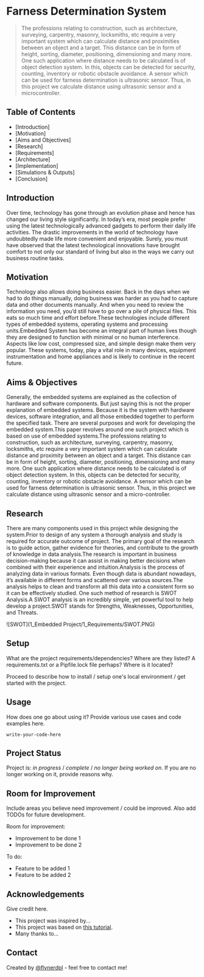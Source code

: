 # Farness Determination System
> The professions relating to construction, such as architecture, surveying, carpentry, masonry, locksmiths, etc require a very important system which can calculate distance and proximities between an object and a target. This distance can be in form of height, sorting, diameter, positioning, dimensioning and many more. One such application where distance needs to be calculated is of object detection system. In this, objects can be detected for security, counting, inventory or robotic obstacle avoidance. A sensor which can be used for farness determination is ultrasonic sensor. Thus, in this project we calculate distance using ultrasonic sensor and a microcontroller.

## Table of Contents
* [Introduction]
* [Motivation]
* [Aims and Objectives]
* [Research]
* [Requirements]
* [Architecture]
* [Implementation]
* [Simulations & Outputs]
* [Conclusion]



## Introduction
Over time, technology has gone through an evolution phase and hence has changed our living style significantly. In today’s era, most people prefer using the latest technologically advanced gadgets to perform their daily life activities. The drastic improvements in the world of technology have undoubtedly made life more convenient and enjoyable. Surely, you must have observed that the latest technological innovations have brought comfort to not only our standard of living but also in the ways we carry out business routine tasks.

## Motivation
Technology also allows doing business easier. Back in the days when we had to do things manually, doing business was harder as you had to capture data and other documents manually. And when you need to review the information you need, you’d still have to go over a pile of physical files. This eats so much time and effort before.These technologies include different types of embedded systems, operating systems and processing units.Embedded System has become an integral part of human lives though they are designed to function with minimal or no human interference. Aspects like low cost, compressed size, and simple design make them very popular. These systems, today, play a vital role in many devices, equipment instrumentation and home appliances and is likely to continue in the recent future.

## Aims & Objectives
Generally, the embedded systems are explained as the collection of hardware and software components. But just saying this is not the proper explanation of embedded systems. Because it is the system with hardware devices, software integration, and all those embedded together to perform the specified task. There are several purposes and work for developing the embedded system.This paper revolves around one such project which is based on use of embedded systems.The professions relating to construction, such as architecture, surveying, carpentry, masonry, locksmiths, etc require a very important system which can calculate distance and proximity between an object and a target. This distance can be in form of height, sorting, diameter, positioning, dimensioning and many more. One such application where distance needs to be calculated is of object detection system. In this, objects can be detected for security, counting, inventory or robotic obstacle avoidance. A sensor which can be used for farness determination is ultrasonic sensor. Thus, in this project we calculate distance using ultrasonic sensor and a micro-controller.

## Research
There are many components used in this project while designing the system.Prior to design of any system a thorough analysis and study is required for accurate outcome of project. The primary goal of the research is to guide action, gather evidence for theories, and contribute to the growth of knowledge in data analysis.The research is important in business decision-making because it can assist in making better decisions when combined with their experience and intuition.Analysis is the process of analyzing data in various formats. Even though data is abundant nowadays, it’s available in different forms and scattered over various sources.The analysis helps to clean and transform all this data into a consistent form so it can be effectively studied. One such method of research is SWOT Analysis.A SWOT analysis is an incredibly simple, yet powerful tool to help develop a project.SWOT stands for Strengths, Weaknesses, Opportunities, and Threats.

![SWOT](1_Embedded Project/1_Requirements/SWOT.PNG)


## Setup
What are the project requirements/dependencies? Where are they listed? A requirements.txt or a Pipfile.lock file perhaps? Where is it located?

Proceed to describe how to install / setup one's local environment / get started with the project.


## Usage
How does one go about using it?
Provide various use cases and code examples here.

`write-your-code-here`


## Project Status
Project is: _in progress_ / _complete_ / _no longer being worked on_. If you are no longer working on it, provide reasons why.


## Room for Improvement
Include areas you believe need improvement / could be improved. Also add TODOs for future development.

Room for improvement:
- Improvement to be done 1
- Improvement to be done 2

To do:
- Feature to be added 1
- Feature to be added 2


## Acknowledgements
Give credit here.
- This project was inspired by...
- This project was based on [this tutorial](https://www.example.com).
- Many thanks to...


## Contact
Created by [@flynerdpl](https://www.flynerd.pl/) - feel free to contact me!


<!-- Optional -->
<!-- ## License -->
<!-- This project is open source and available under the [... License](). -->

<!-- You don't have to include all sections - just the one's relevant to your project -->
